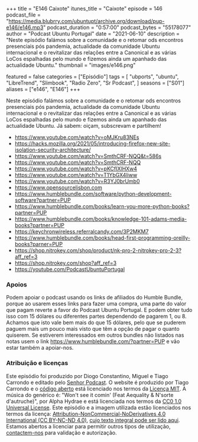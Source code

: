 +++
title = "E146 Caixote"
itunes_title = "Caixote"
episode = 146
podcast_file = "https://media.blubrry.com/ubuntupt/archive.org/download/pup-e146/e146.mp3"
podcast_duration = "0:57:00"
podcast_bytes = "55178077"
author = "Podcast Ubuntu Portugal"
date = "2021-06-10"
description = "Neste episódio falámos sobre a comunidade e o retomar ods encontros presenciais pós pandemia, actualidade da comunidade Ubuntu internacional e o revitalizar das relações entre a Canonical e as várias LoCos espalhadas pelo mundo e fizemos ainda um apanhado das actualidade Ubuntu."
thumbnail = "images/e146.png"

featured = false
categories = ["Episódio"]
tags = [
  "ubports",
  "ubuntu",
  "LibreTrend",
  "Slimbook",
  "Radio Zero",
  "Sr Podcast",
]
seasons = ["S01"]
aliases = ["e146", "E146"]
+++

Neste episódio falámos sobre a comunidade e o retomar ods encontros presenciais pós pandemia, actualidade da comunidade Ubuntu internacional e o revitalizar das relações entre a Canonical e as várias LoCos espalhadas pelo mundo e fizemos ainda um apanhado das actualidade Ubuntu.
Já sabem: oiçam, subscrevam e partilhem!

* https://www.youtube.com/watch?v=oMJKru83NEs
* https://hacks.mozilla.org/2021/05/introducing-firefox-new-site-isolation-security-architecture/
* https://www.youtube.com/watch?v=SmthCRF-NQQ&t=586s
* https://www.youtube.com/watch?v=SmthCRF-NQQ
* https://www.youtube.com/watch?v=pKCfIXlHXw4
* https://www.youtube.com/watch?v=T1YbGX4liww
* https://www.youtube.com/watch?v=R3YJ0brUmb0
* https://www.opensourcelisbon.com
* https://www.humblebundle.com/software/python-development-software?partner=PUP
* https://www.humblebundle.com/books/learn-you-more-python-books?partner=PUP
* https://www.humblebundle.com/books/knowledge-101-adams-media-books?partner=PUP
* https://keychronwireless.referralcandy.com/3P2MKM7
* https://www.humblebundle.com/books/head-first-programming-oreilly-books?parner=PUP
* https://shop.nitrokey.com/shop/product/nk-pro-2-nitrokey-pro-2-3?aff_ref=3
* https://shop.nitrokey.com/shop?aff_ref=3
* https://youtube.com/PodcastUbuntuPortugal



### Apoios
Podem apoiar o podcast usando os links de afiliados do Humble Bundle, porque ao usarem esses links para fazer uma compra, uma parte do valor que pagam reverte a favor do Podcast Ubuntu Portugal.
E podem obter tudo isso com 15 dólares ou diferentes partes dependendo de pagarem 1, ou 8.
Achamos que isto vale bem mais do que 15 dólares, pelo que se puderem paguem mais um pouco mais visto que têm a opção de pagar o quanto quiserem.
Se estiverem interessados em outros bundles não listados nas notas usem o link https://www.humblebundle.com/?partner=PUP e vão estar também a apoiar-nos.

### Atribuição e licenças
Este episódio foi produzido por Diogo Constantino, Miguel e Tiago Carrondo e editado pelo [Senhor Podcast](https://senhorpodcast.pt/).
O website é produzido por Tiago Carrondo e o [código aberto](https://gitlab.com/podcastubuntuportugal/website) está licenciado nos termos da [Licença MIT](https://gitlab.com/podcastubuntuportugal/website/main/LICENSE).
A música do genérico é: "Won't see it comin' (Feat Aequality & N'sorte d'autruche)", por Alpha Hydrae e está licenciada nos termos da [CC0 1.0 Universal License](https://creativecommons.org/publicdomain/zero/1.0/).
Este episódio e a imagem utilizada estão licenciados nos termos da licença: [Attribution-NonCommercial-NoDerivatives 4.0 International (CC BY-NC-ND 4.0)](https://creativecommons.org/licenses/by-nc-nd/4.0/), [cujo texto integral pode ser lido aqui](https://creativecommons.org/licenses/by-nc-nd/4.0/legalcode). Estamos abertos a licenciar para permitir outros tipos de utilização, [contactem-nos](https://podcastubuntuportugal.org/contactos) para validação e autorização.

